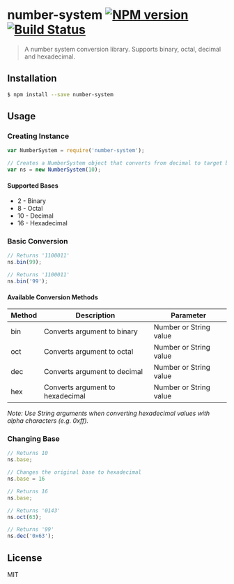 # number-system [![NPM version](https://badge.fury.io/js/number-system.svg)](https://npmjs.org/package/number-system) [![Build Status](https://travis-ci.org/patzj/number-system.svg?branch=master)](https://travis-ci.org/patzj/number-system)

> A number system conversion library. Supports binary, octal, decimal and hexadecimal.

## Installation

```sh
$ npm install --save number-system
```

## Usage

### Creating Instance

```js
var NumberSystem = require('number-system');

// Creates a NumberSystem object that converts from decimal to target base
var ns = new NumberSystem(10);
```

#### Supported Bases

* 2 - Binary
* 8 - Octal
* 10 - Decimal
* 16 - Hexadecimal

### Basic Conversion

```js
// Returns '1100011'
ns.bin(99);

// Returns '1100011'
ns.bin('99');
```

#### Available Conversion Methods

| Method | Description | Parameter |
| ------ | ----------- | --------- |
| bin    | Converts argument to binary | Number or String value |
| oct    | Converts argument to octal | Number or String value |
| dec    | Converts argument to decimal | Number or String value |
| hex    | Converts argument to hexadecimal | Number or String value |

_Note: Use String arguments when converting hexadecimal values with alpha characters (e.g. 0xff)._

### Changing Base

```js
// Returns 10
ns.base;

// Changes the original base to hexadecimal
ns.base = 16

// Returns 16
ns.base;

// Returns '0143'
ns.oct(63);

// Returns '99'
ns.dec('0x63');
```

## License

MIT
